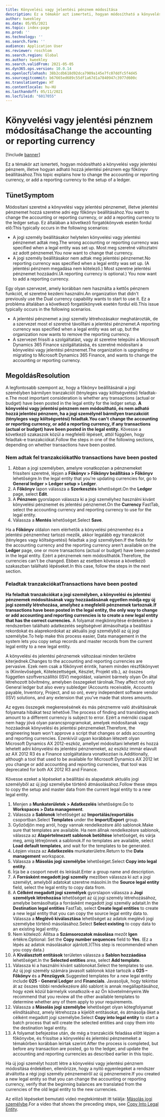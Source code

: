 ```yaml
---
title: Könyvelési vagy jelentési pénznem módosítása
description: Ez a témakör azt ismerteti, hogyan módosítható a könyvelési vagy jelentési pénznem, illetve hogyan adható hozzá jelentési pénznem egy főkönyv beállításához.
author: kweekley
ms.date: 05/05/2021
ms.topic: index-page
ms.prod: ''
ms.technology: ''
ms.search.form: ''
audience: Application User
ms.reviewer: roschlom
ms.search.region: Global
ms.author: kweekley
ms.search.validFrom: 2021-05-05
ms.dyn365.ops.version: 10.0.14
ms.openlocfilehash: 38b2cdb618d92dca7909a145e7fc07ddfc5f4d45
ms.sourcegitcommit: b67665ed689c55df1a67d1a7840947c3977d600c
ms.translationtype: HT
ms.contentlocale: hu-HU
ms.lasthandoff: 05/11/2021
ms.locfileid: "6017055"
---
```

# <a name="change-the-accounting-or-reporting-currency"></a><span data-ttu-id="e2fb1-103">Könyvelési vagy jelentési pénznem módosítása</span><span class="sxs-lookup"><span data-stu-id="e2fb1-103">Change the accounting or reporting currency</span></span>

[!include [banner](../includes/banner.md)]

<span data-ttu-id="e2fb1-104">Ez a témakör azt ismerteti, hogyan módosítható a könyvelési vagy jelentési pénznem, illetve hogyan adható hozzá jelentési pénznem egy főkönyv beállításához.</span><span class="sxs-lookup"><span data-stu-id="e2fb1-104">This topic explains how to change the accounting or reporting currency, or add a reporting currency to the setup of a ledger.</span></span>

## <a name="symptom"></a><span data-ttu-id="e2fb1-105">Tünet</span><span class="sxs-lookup"><span data-stu-id="e2fb1-105">Symptom</span></span>

<span data-ttu-id="e2fb1-106">Módosítani szeretné a könyvelési vagy jelentési pénznemet, illetve jelentési pénznemet hozzá szeretne adni egy főkönyv beállításához.</span><span class="sxs-lookup"><span data-stu-id="e2fb1-106">You want to change the accounting or reporting currency, or add a reporting currency to the ledger setup.</span></span> <span data-ttu-id="e2fb1-107">Ez általában a következő forgatókönyvek esetén fordul elő:</span><span class="sxs-lookup"><span data-stu-id="e2fb1-107">This typically occurs in the following scenarios:</span></span>

- <span data-ttu-id="e2fb1-108">A jogi személy beállításakor helytelen könyvelési vagy jelentési pénznemet adtak meg.</span><span class="sxs-lookup"><span data-stu-id="e2fb1-108">The wrong accounting or reporting currency was specified when a legal entity was set up.</span></span> <span data-ttu-id="e2fb1-109">Most meg szeretné változtatni az adott pénznemet.</span><span class="sxs-lookup"><span data-stu-id="e2fb1-109">You now want to change that currency.</span></span>
- <span data-ttu-id="e2fb1-110">A jogi személy beállításakor nem adtak meg jelentési pénznemet.</span><span class="sxs-lookup"><span data-stu-id="e2fb1-110">No reporting currency was specified when a legal entity was set up.</span></span> <span data-ttu-id="e2fb1-111">(A jelentési pénznem megadása nem kötelező.) Most szeretne jelentési pénznemet hozzáadni.</span><span class="sxs-lookup"><span data-stu-id="e2fb1-111">(A reporting currency is optional.) You now want to add a reporting currency.</span></span>

<span data-ttu-id="e2fb1-112">Egy olyan szervezet, amely korábban nem használta a kettős pénznem funkciót, el szeretné kezdeni használni.</span><span class="sxs-lookup"><span data-stu-id="e2fb1-112">An organization that didn't previously use the Dual currency capability wants to start to use it.</span></span> <span data-ttu-id="e2fb1-113">Ez a probléma általában a következő forgatókönyvek esetén fordul elő.</span><span class="sxs-lookup"><span data-stu-id="e2fb1-113">This issue typically occurs in the following scenarios.</span></span>

- <span data-ttu-id="e2fb1-114">A jelentési pénznemet a jogi személy létrehozásakor meghatározták, de a szervezet most el szeretné távolítani a jelentési pénznemet.</span><span class="sxs-lookup"><span data-stu-id="e2fb1-114">A reporting currency was specified when a legal entity was set up, but the organization now wants to remove the reporting currency.</span></span>
- <span data-ttu-id="e2fb1-115">A szervezet frissíti a szolgáltatást, vagy át szeretne települni a Microsoft Dynamics 365 Finance szolgáltatásba, és szeretné módosítani a könyvelési vagy jelentési pénznemet.</span><span class="sxs-lookup"><span data-stu-id="e2fb1-115">The organization is upgrading or migrating to Microsoft Dynamics 365 Finance, and wants to change the accounting or reporting currency.</span></span>

## <a name="resolution"></a><span data-ttu-id="e2fb1-116">Megoldás</span><span class="sxs-lookup"><span data-stu-id="e2fb1-116">Resolution</span></span>

<span data-ttu-id="e2fb1-117">A legfontosabb szempont az, hogy a főkönyv beállításánál a jogi személyben bármilyen tranzakciót (tényleges vagy költségvetési) feladtak-e.</span><span class="sxs-lookup"><span data-stu-id="e2fb1-117">The most important consideration is whether any transactions (actual or budget) have been posted in the legal entity for the ledger setup.</span></span> <span data-ttu-id="e2fb1-118">**A könyvelési vagy jelentési pénznem nem módosítható, és nem adható hozzá jelentési pénznem, ha a jogi személynél bármilyen tranzakciót (tényleges vagy költségvetési) feladtak.**</span><span class="sxs-lookup"><span data-stu-id="e2fb1-118">**You can't change the accounting or reporting currency, or add a reporting currency, if any transactions (actual or budget) have been posted in the legal entity.**</span></span> <span data-ttu-id="e2fb1-119">Kövesse a következő szakaszok közül a megfelelő lépéseit, attól függően, hogy feladtak-e tranzakciókat.</span><span class="sxs-lookup"><span data-stu-id="e2fb1-119">Follow the steps in one of the following sections, depending on whether transactions have been posted.</span></span>

### <a name="no-transactions-have-been-posted"></a><span data-ttu-id="e2fb1-120">Nem adtak fel tranzakciókat</span><span class="sxs-lookup"><span data-stu-id="e2fb1-120">No transactions have been posted</span></span>

1. <span data-ttu-id="e2fb1-121">Abban a jogi személyben, amelyre vonatkozóan a pénznemeket frissíteni szeretné, lépjen a **Főkönyv \> Főkönyv beállítása \> Főkönyv** lehetőségre.</span><span class="sxs-lookup"><span data-stu-id="e2fb1-121">In the legal entity that you're updating currencies for, go to **General ledger \> Ledger setup \> Ledger**.</span></span>
2. <span data-ttu-id="e2fb1-122">A **Főkönyv** lapon válassza a **Szerkesztés** lehetőséget.</span><span class="sxs-lookup"><span data-stu-id="e2fb1-122">On the **Ledger** page, select **Edit**.</span></span>
3. <span data-ttu-id="e2fb1-123">A **Pénznem** gyorslapon válassza ki a jogi személyhez használni kívánt könyvelési pénznemet és jelentési pénznemet.</span><span class="sxs-lookup"><span data-stu-id="e2fb1-123">On the **Currency** FastTab, select the accounting currency and reporting currency to use for the legal entity.</span></span>
4. <span data-ttu-id="e2fb1-124">Válassza a **Mentés** lehetőséget.</span><span class="sxs-lookup"><span data-stu-id="e2fb1-124">Select **Save**.</span></span>

<span data-ttu-id="e2fb1-125">Ha a **Főkönyv** oldalon nem elérhetők a könyvelési pénznemhez és a jelentési pénznemhez tartozó mezők, akkor legalább egy tranzakciót (tényleges vagy költségvetési) feladtak a jogi személyben.</span><span class="sxs-lookup"><span data-stu-id="e2fb1-125">If the fields for the accounting currency and the reporting currency aren't available on the **Ledger** page, one or more transactions (actual or budget) have been posted in the legal entity.</span></span> <span data-ttu-id="e2fb1-126">Ezért a pénznemek nem módosíthatók.</span><span class="sxs-lookup"><span data-stu-id="e2fb1-126">Therefore, the currencies can't be changed.</span></span> <span data-ttu-id="e2fb1-127">Ebben az esetben kövesse a következő szakaszban található lépéseket.</span><span class="sxs-lookup"><span data-stu-id="e2fb1-127">In this case, follow the steps in the next section.</span></span>

### <a name="transactions-have-been-posted"></a><span data-ttu-id="e2fb1-128">Feladtak tranzakciókat</span><span class="sxs-lookup"><span data-stu-id="e2fb1-128">Transactions have been posted</span></span>

<span data-ttu-id="e2fb1-129">**Ha feladtak tranzakciókat a jogi személyben, a könyvelési és jelentési pénznemek módosításának vagy hozzáadásának egyetlen módja egy új jogi személy létrehozása, amelyhez a megfelelő pénznemek tartoznak.**</span><span class="sxs-lookup"><span data-stu-id="e2fb1-129">**If transactions have been posted in the legal entity, the only way to change or add accounting and reporting currencies is to create a new legal entity that has the correct currencies.**</span></span> <span data-ttu-id="e2fb1-130">A folyamat megkönnyítése érdekében a rendszerben található adatkezelés segítségével átmásolhatja a beállítási rekordokat és alaprekordokat az aktuális jogi személyből az új jogi személybe.</span><span class="sxs-lookup"><span data-stu-id="e2fb1-130">To help make this process easier, Data management in the system lets you copy setup records and master records from the current legal entity to a new legal entity.</span></span>

<span data-ttu-id="e2fb1-131">A könyvelési és jelentési pénznemek változásai minden területre kiterjednek.</span><span class="sxs-lookup"><span data-stu-id="e2fb1-131">Changes to the accounting and reporting currencies are pervasive.</span></span> <span data-ttu-id="e2fb1-132">Ezek nem csak a főkönyvet érintik, hanem minden részfőkönyvet is (Kinnlevőségek, Kötelezettségek, Készlet, Projekt stb.), az összes független szoftverszállítói (ISV) megoldást, valamint bármely olyan Ön által létrehozott bővítmény, amelyben összegeket tárolnak.</span><span class="sxs-lookup"><span data-stu-id="e2fb1-132">They affect not only General ledger but also every subledger (Accounts receivable, Accounts payable, Inventory, Project, and so on), every independent software vendor (ISV) solutions, and any extension that you've made that stores amounts.</span></span>

<span data-ttu-id="e2fb1-133">Az egyes összegek megkeresésének és más pénznemre való átváltásának folyamata hibákat tesz lehetővé.</span><span class="sxs-lookup"><span data-stu-id="e2fb1-133">The process of finding and translating each amount to a different currency is subject to error.</span></span> <span data-ttu-id="e2fb1-134">Ezért a mérnöki csapat nem hagy jóvá olyan parancsprogramokat, amelyek módosítanak vagy hozzáadnak könyvelési és jelentési pénznemeket.</span><span class="sxs-lookup"><span data-stu-id="e2fb1-134">Therefore, the engineering team won't approve a script that changes or adds accounting and reporting currencies.</span></span> <span data-ttu-id="e2fb1-135">Ezenkívül ugyan korábban létezett olyan Microsoft Dynamics AX 2012-eszköz, amellyel módosítani lehetett és hozzá lehetett adni könyvelési és jelentési pénznemeket, az eszköz immár elavult az AX 2012 R3 és a Finance szolgáltatásra vonatkozóan is.</span><span class="sxs-lookup"><span data-stu-id="e2fb1-135">Additionally, although a tool that used to be available for Microsoft Dynamics AX 2012 let you change or add accounting and reporting currencies, that tool was deprecated for both AX 2012 R3 and Finance.</span></span>

<span data-ttu-id="e2fb1-136">Kövesse ezeket a lépéseket a beállítási és alapadatok aktuális jogi személyből az új jogi személybe történő átmásolásához.</span><span class="sxs-lookup"><span data-stu-id="e2fb1-136">Follow these steps to copy the setup and master data from the current legal entity to a new legal entity.</span></span>

1. <span data-ttu-id="e2fb1-137">Menjen a **Munkaterületek \> Adatkezelés** lehetőségre.</span><span class="sxs-lookup"><span data-stu-id="e2fb1-137">Go to **Workspaces \> Data management**.</span></span>
2. <span data-ttu-id="e2fb1-138">Válassza a **Sablonok** lehetőséget az **Importálás/exportálás** csoportban.</span><span class="sxs-lookup"><span data-stu-id="e2fb1-138">Select **Templates** under the **Import/Export** group.</span></span>
3. <span data-ttu-id="e2fb1-139">Győződjön meg arról, hogy vannak rendelkezésre álló sablonok.</span><span class="sxs-lookup"><span data-stu-id="e2fb1-139">Make sure that templates are available.</span></span> <span data-ttu-id="e2fb1-140">Ha nem állnak rendelkezésre sablonok, válassza az **Alapértelmezett sablonok betöltése** lehetőséget, és várja meg, amíg létrejönnek a sablonok.</span><span class="sxs-lookup"><span data-stu-id="e2fb1-140">If no templates are available, select **Load default templates**, and wait for the templates to be generated.</span></span>
4. <span data-ttu-id="e2fb1-141">Lépjen vissza az **Adatkezelés** munkaterületre.</span><span class="sxs-lookup"><span data-stu-id="e2fb1-141">Return to the **Data management** workspace.</span></span>
5. <span data-ttu-id="e2fb1-142">Válassza a **Másolás jogi személybe** lehetőséget.</span><span class="sxs-lookup"><span data-stu-id="e2fb1-142">Select **Copy into legal entity**.</span></span>
6. <span data-ttu-id="e2fb1-143">Írja be a csoport nevét és leírását.</span><span class="sxs-lookup"><span data-stu-id="e2fb1-143">Enter a group name and description.</span></span>
7. <span data-ttu-id="e2fb1-144">A **Forrásként megadott jogi személy** mezőben válassza ki azt a jogi személyt, amelyből adatokat szeretne másolni.</span><span class="sxs-lookup"><span data-stu-id="e2fb1-144">In the **Source legal entity** field, select the legal entity to copy data from.</span></span>
8. <span data-ttu-id="e2fb1-145">A **Célként megadott jogi személyek** gyorslapon válassza a **Jogi személyek létrehozása** lehetőséget az új jogi személy létrehozásához, amelybe bemásolhatja a forrásként megadott jogi személy adatait.</span><span class="sxs-lookup"><span data-stu-id="e2fb1-145">In the **Destination legal entities** FastTab, select **Create legal entities** to create a new legal entity that you can copy the source legal entity data to.</span></span> <span data-ttu-id="e2fb1-146">Válassza a **Meglévő kiválasztása** lehetőséget az adatok meglévő jogi személybe történő másolásához.</span><span class="sxs-lookup"><span data-stu-id="e2fb1-146">Select **Select existing** to copy data to an existing legal entity.</span></span>
9. <span data-ttu-id="e2fb1-147">Nem kötelező: Állítsa a **Számsorozatok másolása** mezőt **Igen** értékre.</span><span class="sxs-lookup"><span data-stu-id="e2fb1-147">Optional: Set the **Copy number sequences** field to **Yes**.</span></span> <span data-ttu-id="e2fb1-148">(Ez a lépés az adatok másolásakor ajánlott.)</span><span class="sxs-lookup"><span data-stu-id="e2fb1-148">(This step is recommended when you copy data.)</span></span>
10. <span data-ttu-id="e2fb1-149">A **Kiválasztott entitások** területen válassza a **Sablon hozzáadása** lehetőséget.</span><span class="sxs-lookup"><span data-stu-id="e2fb1-149">In the **Selected entities** area, select **Add template**.</span></span>
11. <span data-ttu-id="e2fb1-150">Válassza ki a használni kívánt sablonokat.</span><span class="sxs-lookup"><span data-stu-id="e2fb1-150">Select the templates to use.</span></span> <span data-ttu-id="e2fb1-151">Az új jogi személy számára javasolt sablonok közé tartozik a **025 – Főkönyv** és a **Pénzügyek**.</span><span class="sxs-lookup"><span data-stu-id="e2fb1-151">Suggested templates for a new legal entity include **025 - General Ledger** and **Financials**.</span></span> <span data-ttu-id="e2fb1-152">Javasoljuk, hogy tekintse át az összes többi rendelkezésre álló sablont is annak megállapításához, hogy ezek közül bármelyik vonatkozik-e az Ön követelményeire.</span><span class="sxs-lookup"><span data-stu-id="e2fb1-152">We recommend that you review all the other available templates to determine whether any of them apply to your requirements.</span></span>
12. <span data-ttu-id="e2fb1-153">Válassza a **Másolás jogi személybe** lehetőséget olyan kötegfolyamat elindításához, amely létrehozza a kijelölt entitásokat, és átmásolja őket a célként megadott jogi személybe.</span><span class="sxs-lookup"><span data-stu-id="e2fb1-153">Select **Copy into legal entity** to start a batch process that will create the selected entities and copy them into the destination legal entity.</span></span>
13. <span data-ttu-id="e2fb1-154">A folyamat befejezése után, de még a tranzakciók feladása előtt lépjen a főkönyvbe, és frissítse a könyvelési és jelentési pénznemeket a témakörben korábban leírtak szerint.</span><span class="sxs-lookup"><span data-stu-id="e2fb1-154">After the process is completed, but before any transaction are posted, go to the ledger, and update the accounting and reporting currencies as described earlier in this topic.</span></span>

<span data-ttu-id="e2fb1-155">Ha új jogi személyt hozott létre a könyvelési vagy jelentési pénznem módosítása érdekében, ellenőrizze, hogy a nyitó egyenlegeket a rendszer átváltotta a régi jogi személy pénznemeiről az új pénznemeire.</span><span class="sxs-lookup"><span data-stu-id="e2fb1-155">If you created a new legal entity so that you can change the accounting or reporting currency, verify that the beginning balances are translated from the currencies of the old legal entity to the new currencies.</span></span>

<span data-ttu-id="e2fb1-156">Az előző lépéseket bemutató videó megtekintését itt találja: [Másolás jogi személybe](https://community.dynamics.com/365/b/techtalks/posts/copy-into-legal-entity-october-24-2017).</span><span class="sxs-lookup"><span data-stu-id="e2fb1-156">For a video that shows the preceding steps, see [Copy Into Legal Entity](https://community.dynamics.com/365/b/techtalks/posts/copy-into-legal-entity-october-24-2017).</span></span>
